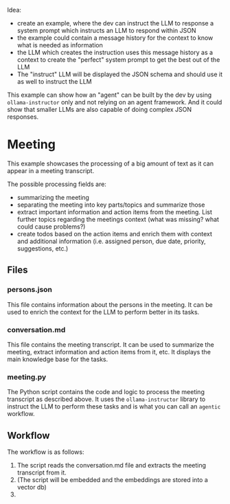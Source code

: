Idea:
- create an example, where the dev can instruct the LLM to response a system prompt which instructs an LLM to respond within JSON
- the example could contain a message history for the context to know what is needed as information
- the LLM which creates the instruction uses this message history as a context to create the "perfect" system prompt to get the best out of the LLM
- The "instruct" LLM will be displayed the JSON schema and should use it as well to instruct the LLM


This example can show how an "agent" can be built by the dev by using `ollama-instructor` only and not relying on an agent framework. And it could show that smaller LLMs are also capable of doing complex JSON responses.

# Meeting

This example showcases the processing of a big amount of text as it can appear in a meeting transcript. 

The possible processing fields are:
- summarizing the meeting
- separating the meeting into key parts/topics and summarize those
- extract important information and action items from the meeting. List further topics regarding the meetings context (what was missing? what could cause problems?)
- create todos based on the action items and enrich them with context and additional information (i.e. assigned person, due date, priority, suggestions, etc.)

## Files

### persons.json

This file contains information about the persons in the meeting. It can be used to enrich the context for the LLM to perform better in its tasks.

### conversation.md

This file contains the meeting transcript. It can be used to summarize the meeting, extract information and action items from it, etc. It displays the main knowledge base for the tasks.

### meeting.py

The Python script contains the code and logic to process the meeting transcript as described above. It uses the `ollama-instructor` library to instruct the LLM to perform these tasks and is what you can call an `agentic` workflow.


## Workflow

The workflow is as follows:
1. The script reads the conversation.md file and extracts the meeting transcript from it.
2. (The script will be embedded and the embeddings are stored into a vector db)
3. 
